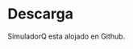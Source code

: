 # Descarga

SimuladorQ esta alojado en Github.



<!--stackedit_data:
eyJoaXN0b3J5IjpbLTE4MTQxOTY1ODQsLTg1MDM2Njg2OF19
-->